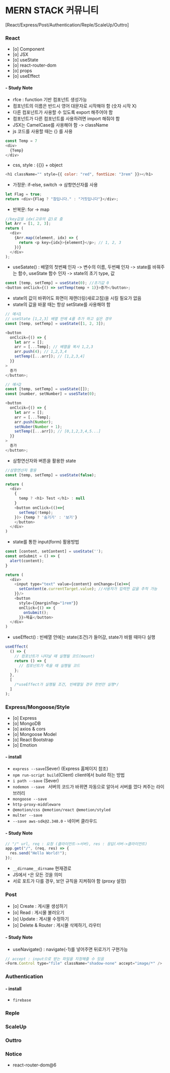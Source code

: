 # MERN STACK 커뮤니티

[React/Express/Post/Authentication/Reple/ScaleUp/Outtro]

### React

- [o] Component
- [o] JSX
- [o] useState
- [o] react-router-dom
- [o] props
- [o] useEffect

#### - Study Note

- rfce : function 기반 컴포넌트 생성가능
- 컴포넌트의 이름은 반드시 영어 대문자로 시작해야 함 (숫자 시작 X)
- 다른 컴포넌트가 사용할 수 있도록 export 해주어야 함
- 컴포넌트가 다른 컴포넌트를 사용하려면 import 해줘야 함
- JSX는 CamelCase를 사용해야 함 -> className
- js 코드를 사용할 때는 {} 를 사용

```js
const Temp = 7
<div>
  {Temp}
</div>
```

- css, style : {{}} + object

```js
<h1 className="" style={{ color: "red", fontSize: "3rem" }}></h1>
```

- 가정문: if-else, switch -> 삼항연산자를 사용

```js
let Flag = true;
return <div>{Flag ? "참입니다." : "거짓입니다"}</div>;
```

- 반복문: for -> map

```js
//key값을 idx(고유의 값)로 줌
let Arr = [1, 2, 3];
return (
  <div>
    {Arr.map((element, idx) => {
      return <p key={idx}>{element}</p>; // 1, 2, 3
    })}
  </div>
);
```

- useSatate() : 배열의 첫번째 인자 -> 변수의 이름, 두번째 인자 -> state를 바꿔주는 함수, useState 함수 인자 -> state의 초기 type, 값

```js
const [temp, setTemp] = useState(0); //초기값 0
<button onClick={() => setTemp(temp + 1)}>증가</button>;
```

- state의 값이 바뀌어도 화면이 재랜더링(새로고침)을 시킬 필요가 없음
- state의 값을 바꿀 때는 항상 setState를 사용해야 함

```js
// 예시1
// useState [1,2,3] 배열 안에 4를 추가 하고 싶은 경우
const [temp, setTemp] = useState([1, 2, 3]);

<button
  onClcik={() => {
    let arr = [];
    arr = [...Temp]; // 배열을 복사 1,2,3
    arr.push(4); // 1,2,3,4
    setTemp([...arr]); // [1,2,3,4]
  }}
>
  증가
</button>;

// 예시2
const [temp, setTemp] = useState([]);
const [number, setNumber] = useSTate(0);

<button
  onClcik={() => {
    let arr = [];
    arr = [...Temp];
    arr.push(Number);
    setNuber(Number + 1);
    setTemp([...arr]); // [0,1,2,3,4,5...]
  }}
>
  증가
</button>;
```

- 삼항연산자와 버튼을 활용한 state

```js
//삼항연산자 활용
const [temp, setTemp] = useState(false);

return (
  <div>
    {
      temp ? <h1> Test </h1> : null
    }
    <button onClick=(()=>{
      setTemp(!temp);
    })> {temp ? '숨기기' : '보기'}
    </button>
  </div>
)
```

- state를 통한 input(form) 활용방법

```js
const [content, setContent] = useState('');
const onSubmit = () => {
  alert(content);
}

return (
  <div>
    <input type="text" value={content} onChange={(e)=>{
      setContent(e.currentTarget.value); //사용자가 입력한 값을 추적 가능
    }}/>
    <button
      style={{marginTop="1rem"}}
      onClick={() => {
        onSubmit();
      }}>제출</button>
  </div>
)
```

- useEffect() : 빈배열 안에는 state(조건)가 들어감, state가 바뀔 때마다 실행

```js
useEffect(
  () => {
    // 컴포넌트가 나타날 때 실행될 코드(mount)
    return () => {
      // 컴포넌트가 죽을 때 실행될 코드
    };
  },
  [
    /*useEffect가 실행될 조건, 빈배열일 경우 한번만 실행*/
  ]
);
```

### Express/Mongoose/Style

- [o] Express
- [o] MongoDB
- [o] axios & cors
- [o] Mongoose Model
- [o] React Bootstrap
- [o] Emotion

#### - install

- `express --save`(Sever) (Express 홈페이지 참조)
- `npm run-script build`(Client) client에서 build 하는 방법
- `i path --save` (Sever)
- `nodemon --save ` 서버의 코드가 바뀌면 자동으로 알아서 서버를 껐다 켜주는 라이브러리
- `mongoose --save`
- `http-proxy-middleware`
- `@emotion/css @emotion/react @emotion/styled`
- `multer --save`
- `--save aws-sdk@2.348.0` - 네이버 클라우드

#### - Study Note

```js
// "/" url, req : 요청 (클라이언트->서버), res : 응답(서버->클라이언트)
app.get("/", (req, res) => {
  res.send("Hello World!");
});
```

- `__dirname__dirname` 현재경로
- JS에서 `*`은 모든 것을 의미
- 서로 포트가 다를 경우, 보안 규칙을 지켜줘야 함 (proxy 설정)

### Post

- [o] Create : 게시물 생성하기
- [o] Read : 게시물 불러오기
- [o] Update : 게시물 수정하기
- [o] Delete & Router : 게시물 삭제하기, 라우터

#### - Study Note

- useNavigate() : navigate(-1)를 넣어주면 뒤로가기 구현가능

```js
// accept : input으로 받는 파일을 지정해줄 수 있음
<Form.Control type="file" className="shadow-none" accept="image/*" />
```

### Authentication

#### - install

- `firebase`

### Reple

### ScaleUp

### Outtro

### Notice

- react-router-dom@6
